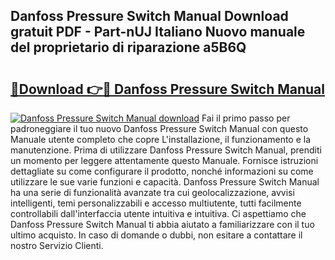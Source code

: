 ## Danfoss Pressure Switch Manual Download gratuit PDF - Part-nUJ Italiano Nuovo manuale del proprietario di riparazione a5B6Q

# <h2><a href="http://dfeazbc.blite.top/?on=Danfoss+Pressure+Switch+Manual">🔗Download 👉🔴 Danfoss Pressure Switch Manual</a></h2>

[![Danfoss Pressure Switch Manual download](https://i.imgur.com/lujVjoI.png)](http://dfeazbc.blite.top/?on=Danfoss+Pressure+Switch+Manual)
Fai il primo passo per padroneggiare il tuo nuovo Danfoss Pressure Switch Manual con questo Manuale utente completo che copre L'installazione, il funzionamento e la manutenzione. Prima di utilizzare Danfoss Pressure Switch Manual, prenditi un momento per leggere attentamente questo Manuale. Fornisce istruzioni dettagliate su come configurare il prodotto, nonché informazioni su come utilizzare le sue varie funzioni e capacità. Danfoss Pressure Switch Manual ha una serie di funzionalità avanzate tra cui geolocalizzazione, avvisi intelligenti, temi personalizzabili e accesso multiutente, tutti facilmente controllabili dall'interfaccia utente intuitiva e intuitiva. Ci aspettiamo che Danfoss Pressure Switch Manual ti abbia aiutato a familiarizzare con il tuo ultimo acquisto. In caso di domande o dubbi, non esitare a contattare il nostro Servizio Clienti.
